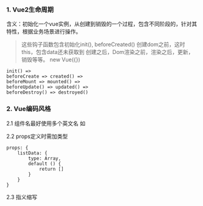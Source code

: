 ### 1. Vue2生命周期

含义：初始化一个vue实例，从创建到销毁的一个过程，包含不同阶段的，针对其特性，根据业务场景进行操作。

> 这些钩子函数包含初始化init(), beforeCreated() 创建dom之前，这时this，包含data还未获取到
创建之后，Dom渲染之前，渲染之后，更新，销毁等等。 
    new Vue({})
    
    init() => 
    beforeCreate => created() => 
    beforeMount => mounted() => 
    beforeUpdate() => updated() => 
    beforeDestroy() => destroyed()



### 2. Vue编码风格

2.1 组件名最好使用多个英文名 如<nav-list></nav-list>

2.2 props定义时需加类型

    props: {
        listData: {
            type: Array,
            default () {
                return []
            }
        }
    }
    
2.3 指义缩写
